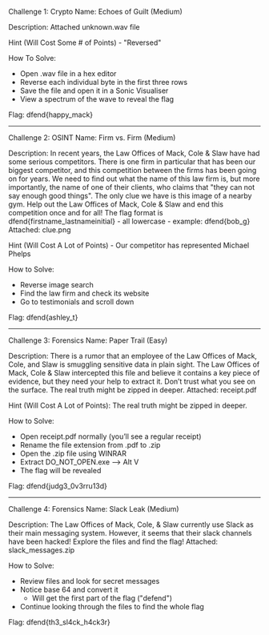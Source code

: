 Challenge 1: Crypto 
Name: Echoes of Guilt (Medium)

Description: Attached unknown.wav file

Hint (Will Cost Some # of Points) - "Reversed"

How To Solve:
   - Open .wav file in a hex editor
   - Reverse each individual byte in the first three rows
   - Save the file and open it in a Sonic Visualiser
   - View a spectrum of the wave to reveal the flag

Flag: dfend{happy_mack}
_______________________________________________________________________________________________________________________________
Challenge 2: OSINT
Name: Firm vs. Firm (Medium)

Description: In recent years, the Law Offices of Mack, Cole & Slaw have had some serious competitors.
There is one firm in particular that has been our biggest competitor, and this competition between the firms has been going on for years. 
We need to find out what the name of this law firm is, but more importantly, the name of one of their clients, who claims that "they can not say enough good things". 
The only clue we have is this image of a nearby gym. Help out the Law Offices of Mack, Cole & Slaw and end this competition once and for all! The flag format is dfend{firstname_lastnameinitial} - all lowercase - example: dfend{bob_g} Attached: clue.png

Hint (Will Cost A Lot of Points) - Our competitor has represented Michael Phelps

How to Solve:
   - Reverse image search
   - Find the law firm and check its website
   - Go to testimonials and scroll down
     
Flag: dfend{ashley_t}
_______________________________________________________________________________________________________________________________

Challenge 3: Forensics
Name: Paper Trail (Easy)

Description:
There is a rumor that an employee of the Law Offices of Mack, Cole, and Slaw is smuggling sensitive data in plain sight. The Law Offices of Mack, Cole & Slaw intercepted this file and believe it contains a key piece of evidence, but they need your help to extract it. Don’t trust what you see on the surface. The real truth might be zipped in deeper. Attached: receipt.pdf

Hint (Will Cost A Lot of Points): The real truth might be zipped in deeper.

How to Solve:
   - Open receipt.pdf normally (you’ll see a regular receipt)
   - Rename the file extension from .pdf to .zip
   - Open the .zip file using WINRAR
   - Extract DO_NOT_OPEN.exe --> Alt V
   - The flag will be revealed

Flag: dfend{judg3_0v3rru13d}
_______________________________________________________________________________________________________________________________

Challenge 4: Forensics
Name: Slack Leak (Medium)

Description:
The Law Offices of Mack, Cole, & Slaw currently use Slack as their main messaging system. However, it seems that their slack channels have been hacked! Explore the files and find the flag! Attached: slack_messages.zip

How to Solve: 
   - Review files and look for secret messages
   - Notice base 64 and convert it
      - Will get the first part of the flag ("defend")
   - Continue looking through the files to find the whole flag

Flag: dfend{th3_sl4ck_h4ck3r}
